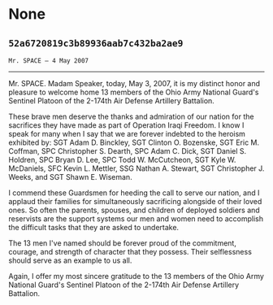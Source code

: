# None
## `52a6720819c3b89936aab7c432ba2ae9`
`Mr. SPACE — 4 May 2007`

---


Mr. SPACE. Madam Speaker, today, May 3, 2007, it is my distinct honor 
and pleasure to welcome home 13 members of the Ohio Army National 
Guard's Sentinel Platoon of the 2-174th Air Defense Artillery 
Battalion.

These brave men deserve the thanks and admiration of our nation for 
the sacrifices they have made as part of Operation Iraqi Freedom. I 
know I speak for many when I say that we are forever indebted to the 
heroism exhibited by: SGT Adam D. Binckley, SGT Clinton O. Bozenske, 
SGT Eric M. Coffman, SPC Christopher S. Dearth, SPC Adam C. Dick, SGT 
Daniel S. Holdren, SPC Bryan D. Lee, SPC Todd W. McCutcheon, SGT Kyle 
W. McDaniels, SFC Kevin L. Mettler, SSG Nathan A. Stewart, SGT 
Christopher J. Weeks, and SGT Shawn E. Wiseman.

I commend these Guardsmen for heeding the call to serve our nation, 
and I applaud their families for simultaneously sacrificing alongside 
of their loved ones. So often the parents, spouses, and children of 
deployed soldiers and reservists are the support systems our men and 
women need to accomplish the difficult tasks that they are asked to 
undertake.

The 13 men I've named should be forever proud of the commitment, 
courage, and strength of character that they possess. Their 
selflessness should serve as an example to us all.

Again, I offer my most sincere gratitude to the 13 members of the 
Ohio Army National Guard's Sentinel Platoon of the 2-174th Air Defense 
Artillery Battalion.



